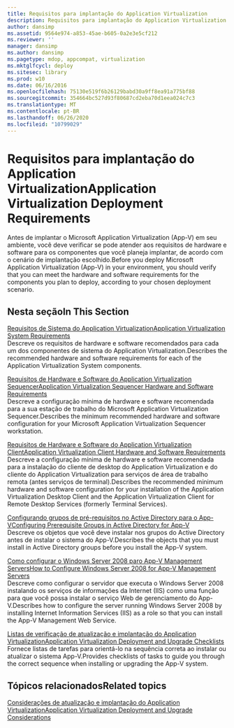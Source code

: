 ```yaml
---
title: Requisitos para implantação do Application Virtualization
description: Requisitos para implantação do Application Virtualization
author: dansimp
ms.assetid: 9564e974-a853-45ae-b605-0a2e3e5cf212
ms.reviewer: ''
manager: dansimp
ms.author: dansimp
ms.pagetype: mdop, appcompat, virtualization
ms.mktglfcycl: deploy
ms.sitesec: library
ms.prod: w10
ms.date: 06/16/2016
ms.openlocfilehash: 75130e519f6b26129babd30a9ff8ea91a775bf88
ms.sourcegitcommit: 354664bc527d93f80687cd2eba70d1eea024c7c3
ms.translationtype: MT
ms.contentlocale: pt-BR
ms.lasthandoff: 06/26/2020
ms.locfileid: "10799029"
---
```

# <span data-ttu-id="da6f6-103">Requisitos para implantação do Application Virtualization</span><span class="sxs-lookup"><span data-stu-id="da6f6-103">Application Virtualization Deployment Requirements</span></span>


<span data-ttu-id="da6f6-104">Antes de implantar o Microsoft Application Virtualization (App-V) em seu ambiente, você deve verificar se pode atender aos requisitos de hardware e software para os componentes que você planeja implantar, de acordo com o cenário de implantação escolhido.</span><span class="sxs-lookup"><span data-stu-id="da6f6-104">Before you deploy Microsoft Application Virtualization (App-V) in your environment, you should verify that you can meet the hardware and software requirements for the components you plan to deploy, according to your chosen deployment scenario.</span></span>

## <span data-ttu-id="da6f6-105">Nesta seção</span><span class="sxs-lookup"><span data-stu-id="da6f6-105">In This Section</span></span>


<a href="" id="application-virtualization-system-requirements"></a>[<span data-ttu-id="da6f6-106">Requisitos de Sistema do Application Virtualization</span><span class="sxs-lookup"><span data-stu-id="da6f6-106">Application Virtualization System Requirements</span></span>](application-virtualization-system-requirements.md)  
<span data-ttu-id="da6f6-107">Descreve os requisitos de hardware e software recomendados para cada um dos componentes de sistema do Application Virtualization.</span><span class="sxs-lookup"><span data-stu-id="da6f6-107">Describes the recommended hardware and software requirements for each of the Application Virtualization System components.</span></span>

<a href="" id="application-virtualization-sequencer-hardware-and-software-requirements"></a>[<span data-ttu-id="da6f6-108">Requisitos de Hardware e Software do Application Virtualization Sequencer</span><span class="sxs-lookup"><span data-stu-id="da6f6-108">Application Virtualization Sequencer Hardware and Software Requirements</span></span>](application-virtualization-sequencer-hardware-and-software-requirements.md)  
<span data-ttu-id="da6f6-109">Descreve a configuração mínima de hardware e software recomendada para a sua estação de trabalho do Microsoft Application Virtualization Sequencer.</span><span class="sxs-lookup"><span data-stu-id="da6f6-109">Describes the minimum recommended hardware and software configuration for your Microsoft Application Virtualization Sequencer workstation.</span></span>

<a href="" id="application-virtualization-client-hardware-and-software-requirements"></a>[<span data-ttu-id="da6f6-110">Requisitos de Hardware e Software do Application Virtualization Client</span><span class="sxs-lookup"><span data-stu-id="da6f6-110">Application Virtualization Client Hardware and Software Requirements</span></span>](application-virtualization-client-hardware-and-software-requirements.md)  
<span data-ttu-id="da6f6-111">Descreve a configuração mínima de hardware e software recomendada para a instalação do cliente de desktop do Application Virtualization e do cliente do Application Virtualization para serviços de área de trabalho remota (antes serviços de terminal).</span><span class="sxs-lookup"><span data-stu-id="da6f6-111">Describes the recommended minimum hardware and software configuration for your installation of the Application Virtualization Desktop Client and the Application Virtualization Client for Remote Desktop Services (formerly Terminal Services).</span></span>

<a href="" id="configuring-prerequisite-groups-in-active-directory-for-app-v"></a>[<span data-ttu-id="da6f6-112">Configurando grupos de pré-requisitos no Active Directory para o App-V</span><span class="sxs-lookup"><span data-stu-id="da6f6-112">Configuring Prerequisite Groups in Active Directory for App-V</span></span>](configuring-prerequisite-groups-in-active-directory-for-app-v.md)  
<span data-ttu-id="da6f6-113">Descreve os objetos que você deve instalar nos grupos do Active Directory antes de instalar o sistema do App-V.</span><span class="sxs-lookup"><span data-stu-id="da6f6-113">Describes the objects that you must install in Active Directory groups before you install the App-V system.</span></span>

<a href="" id="how-to-configure-windows-server-2008-for-app-v-management-servers"></a>[<span data-ttu-id="da6f6-114">Como configurar o Windows Server 2008 paro App-V Management Servers</span><span class="sxs-lookup"><span data-stu-id="da6f6-114">How to Configure Windows Server 2008 for App-V Management Servers</span></span>](how-to-configure-windows-server-2008-for-app-v-management-servers.md)  
<span data-ttu-id="da6f6-115">Descreve como configurar o servidor que executa o Windows Server 2008 instalando os serviços de informações da Internet (IIS) como uma função para que você possa instalar o serviço Web de gerenciamento do App-V.</span><span class="sxs-lookup"><span data-stu-id="da6f6-115">Describes how to configure the server running Windows Server 2008 by installing Internet Information Services (IIS) as a role so that you can install the App-V Management Web Service.</span></span>

<a href="" id="application-virtualization-deployment-and-upgrade-checklists"></a>[<span data-ttu-id="da6f6-116">Listas de verificação de atualização e implantação do Application Virtualization</span><span class="sxs-lookup"><span data-stu-id="da6f6-116">Application Virtualization Deployment and Upgrade Checklists</span></span>](application-virtualization-deployment-and-upgrade-checklists.md)  
<span data-ttu-id="da6f6-117">Fornece listas de tarefas para orientá-lo na sequência correta ao instalar ou atualizar o sistema App-V.</span><span class="sxs-lookup"><span data-stu-id="da6f6-117">Provides checklists of tasks to guide you through the correct sequence when installing or upgrading the App-V system.</span></span>

## <span data-ttu-id="da6f6-118">Tópicos relacionados</span><span class="sxs-lookup"><span data-stu-id="da6f6-118">Related topics</span></span>


[<span data-ttu-id="da6f6-119">Considerações de atualização e implantação do Application Virtualization</span><span class="sxs-lookup"><span data-stu-id="da6f6-119">Application Virtualization Deployment and Upgrade Considerations</span></span>](application-virtualization-deployment-and-upgrade-considerations.md)

 

 





